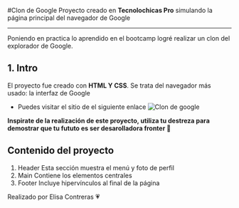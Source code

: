 #Clon de Google
Proyecto creado en **Tecnolochicas Pro** simulando la página principal del navegador de Google
*****
Poniendo en practica lo aprendido en el bootcamp logré realizar un clon del explorador de Google.
## 1. Intro
El proyecto fue creado con **HTML Y CSS**. Se trata del navegador más usado: la interfaz de Google
* Puedes visitar el sitio de el siguiente enlace 
![Clon de google](https://www.linuxadictos.com/wp-content/uploads/Google-en-Firefox.png)

**Inspirate de la realización de este proyecto, utiliza tu destreza para demostrar que tu fututo es ser desarolladora fronter 💖**

## Contenido del proyecto
1. Header
Esta sección muestra el menú y foto de perfil
2. Main
Contiene los  elementos centrales 
3. Footer
Incluye hipervínculos al final de la página

Realizado por Elisa Contreras 💗
